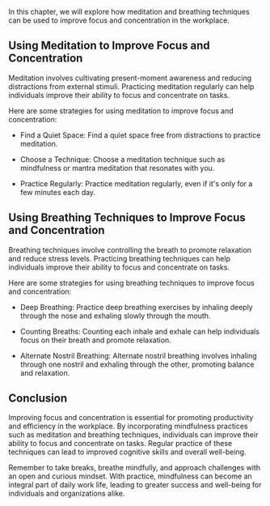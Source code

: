 
In this chapter, we will explore how meditation and breathing techniques can be used to improve focus and concentration in the workplace.

Using Meditation to Improve Focus and Concentration
---------------------------------------------------

Meditation involves cultivating present-moment awareness and reducing distractions from external stimuli. Practicing meditation regularly can help individuals improve their ability to focus and concentrate on tasks.

Here are some strategies for using meditation to improve focus and concentration:

* Find a Quiet Space: Find a quiet space free from distractions to practice meditation.

* Choose a Technique: Choose a meditation technique such as mindfulness or mantra meditation that resonates with you.

* Practice Regularly: Practice meditation regularly, even if it's only for a few minutes each day.

Using Breathing Techniques to Improve Focus and Concentration
-------------------------------------------------------------

Breathing techniques involve controlling the breath to promote relaxation and reduce stress levels. Practicing breathing techniques can help individuals improve their ability to focus and concentrate on tasks.

Here are some strategies for using breathing techniques to improve focus and concentration:

* Deep Breathing: Practice deep breathing exercises by inhaling deeply through the nose and exhaling slowly through the mouth.

* Counting Breaths: Counting each inhale and exhale can help individuals focus on their breath and promote relaxation.

* Alternate Nostril Breathing: Alternate nostril breathing involves inhaling through one nostril and exhaling through the other, promoting balance and relaxation.

Conclusion
----------

Improving focus and concentration is essential for promoting productivity and efficiency in the workplace. By incorporating mindfulness practices such as meditation and breathing techniques, individuals can improve their ability to focus and concentrate on tasks. Regular practice of these techniques can lead to improved cognitive skills and overall well-being.

Remember to take breaks, breathe mindfully, and approach challenges with an open and curious mindset. With practice, mindfulness can become an integral part of daily work life, leading to greater success and well-being for individuals and organizations alike.
